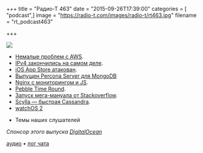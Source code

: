 +++
title = "Радио-Т 463"
date = "2015-09-26T17:39:00"
categories = [ "podcast",]
image = "https://radio-t.com/images/radio-t/rt463.jpg"
filename = "rt_podcast463"

+++

![](https://radio-t.com/images/radio-t/rt463.jpg)

* [Немалые проблем с AWS](http://searchaws.techtarget.com/news/4500253914/Cascading-AWS-outage-stokes-cloud-fears).
* [IPv4 закончились на самом деле](http://arstechnica.com/business/2015/09/north-america-is-out-of-ipv4-addresses-for-really-real-this-time/).
* [iOS App Store атакован](http://www.theglobeandmail.com/report-on-business/international-business/us-business/apples-ios-app-store-suffers-first-major-at).
* [Выпущен Percona Server для MongoDB](http://www.opennet.ru/opennews/art.shtml?num=43008)
* [Nginx с мониторингом и JS](http://www.infoworld.com/article/2986138/web-applications/nginx-web-server-goes-dynamic-adds-monitoring.html).
* [Pebble Time Round](https://pebble.com).
* [Запуск мега-мануала от Stackoverflow](http://habrahabr.ru/post/266731/).
* [Scylla — быстрая Cassandra](http://www.zdnet.com/article/kvm-creators-open-source-fast-cassandra-drop-in-replacement-scylla/).
* [watchOS 2](http://thenextweb.com/insider/2015/09/21/watchos-2-review-apple-watchs-true-killer-feature-is-its-operating-system/)
- Темы наших слушателей

_Спонсор этого выпуска [DigitalOcean](https://www.digitalocean.com)_

[аудио](https://cdn.radio-t.com/rt_podcast463.mp3) • [лог чата](http://chat.radio-t.com/logs/radio-t-463.html)
<audio src="https://cdn.radio-t.com/rt_podcast463.mp3" preload="none"></audio>
